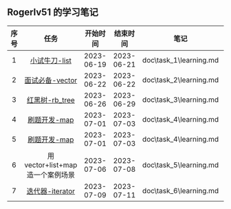 ## Rogerlv51 的学习笔记

| 序号 | 任务 | 开始时间 | 结束时间 | 笔记 | 代码 |
| :---: | :---: | :---: | :---: | :---: | :---: |
| 1 | [小试牛刀-list](https://github.com/gcc-mirror/gcc/blob/releases/gcc-9/libstdc%2B%2B-v3/include/bits/stl_list.h) | 2023-06-19 | 2023-06-21 | doc\task_1\learning.md | src\task_1\my_main.cpp |
| 2 | [面试必备-vector](https://github.com/gcc-mirror/gcc/blob/releases/gcc-9/libstdc%2B%2B-v3/include/bits/stl_vector.h)| 2023-06-22 | 2023-06-22 | doc\task_2\learning.md | src\task_2\my_test.cpp |
| 3 | [红黑树-rb_tree](https://github.com/gcc-mirror/gcc/blob/releases/gcc-9/libstdc%2B%2B-v3/include/bits/stl_tree.h) | 2023-06-26 | 2023-06-29 | doc\task_3\learning.md |  src\task_3\my_test.cpp |
| 4 | [刷题开发-map](https://github.com/gcc-mirror/gcc/blob/releases/gcc-9/libstdc%2B%2B-v3/include/bits/stl_map.h) | 2023-07-01 | 2023-07-03 | doc\task_4\learning.md |  src\task_4\main.cpp |
| 5 | [刷题开发-map](https://github.com/gcc-mirror/gcc/blob/releases/gcc-9/libstdc%2B%2B-v3/include/bits/stl_map.h) | 2023-07-01 | 2023-07-03 | doc\task_4\learning.md |  src\task_4\main.cpp |
| 6 | 用vector+list+map造一个案例场景 | 2023-07-06 | 2023-07-08 | doc\task_5\learning.md |  src\task_5\my_test.cpp |
| 7 | [迭代器-iterator](https://github.com/gcc-mirror/gcc/blob/releases/gcc-9/libstdc%2B%2B-v3/include/bits/stl_iterator_base_types.h) | 2023-07-09 | 2023-07-11 | doc\task_6\learning.md |  src\task_6\my_main.cpp |